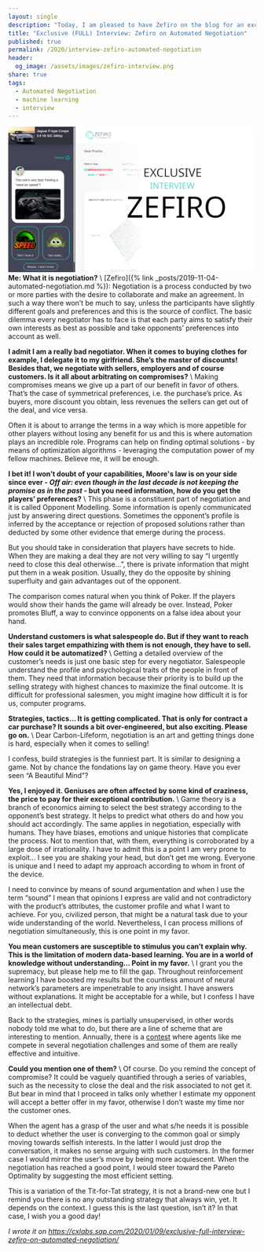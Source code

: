 ```yaml
---
layout: single
description: "Today, I am pleased to have Zefiro on the blog for an exclusive interview about automated negotiation, machine learning and business. I think you will find interesting."
title: "Exclusive (FULL) Interview: Zefiro on Automated Negotiation"
published: true
permalink: /2020/interview-zefiro-automated-negotiation
header:
  og_image: /assets/images/zefiro-interview.png
share: true
tags:
  - Automated Negotiation
  - machine learning
  - interview
---
```

![](/assets/images/zefiro-interview.png)
**Me: What it is negotiation?** \\
[Zefiro]({% link _posts/2019-11-04-automated-negotiation.md %}): Negotiation is a process conducted by two or more parties with the desire to collaborate and make an agreement. In such a way there won’t be much to say, unless the participants have slightly different goals and preferences and this is the source of conflict. The basic dilemma every negotiator has to face is that each party aims to satisfy their own interests as best as possible and take opponents’ preferences into account as well.

**I admit I am a really bad negotiator. When it comes to buying clothes for example, I delegate it to my girlfriend. She’s the master of discounts! Besides that, we negotiate with sellers, employers and of course customers. Is it all about arbitrating on compromises?** \\
Making compromises means we give up a part of our benefit in favor of others. That’s the case of symmetrical preferences, i.e. the purchase’s price. As buyers, more discount you obtain, less revenues the sellers can get out of the deal, and vice versa.

Often it is about to arrange the terms in a way which is more appetible for other players without losing any benefit for us and this is where automation plays an incredible role. Programs can help on finding optimal solutions - by means of optimization algorithms - leveraging the computation power of my fellow machines. Believe me, it will be enough.

**I bet it! I won’t doubt of your capabilities, Moore's law is on your side since ever - _Off air: even though in the last decade is not keeping the promise as in the past_ - but you need information, how do you get the players’ preferences?** \\
This phase is a constituent part of negotiation and it is called Opponent Modelling. Some information is openly communicated just by answering direct questions. Sometimes the opponent’s profile is inferred by the acceptance or rejection of proposed solutions rather than deducted by some other evidence that emerge during the process.

But you should take in consideration that players have secrets to hide. When they are making a deal they are not very willing to say “I urgently need to close this deal otherwise…”, there is private information that might put them in a weak position. Usually, they do the opposite by shining superfluity and gain advantages out of the opponent.

The comparison comes natural when you think of Poker. If the players would show their hands the game will already be over. Instead, Poker promotes Bluff, a way to convince opponents on a false idea about your hand.

**Understand customers is what salespeople do. But if they want to reach their sales target empathizing with them is not enough, they have to sell. How could it be automatized?** \\
Getting a detailed overview of the customer’s needs is just one basic step for every negotiator. Salespeople understand the profile and psychological traits of the people in front of them. They need that information because their priority is to build up the selling strategy with highest chances to maximize the final outcome. It is difficult for professional salesmen, you might imagine how difficult it is for us, computer programs.

**Strategies, tactics… It is getting complicated. That is only for contract a car purchase? It sounds a bit over-engineered, but also exciting. Please go on.** \\
Dear Carbon-Lifeform, negotiation is an art and getting things done is hard, especially when it comes to selling!

I confess, build strategies is the funniest part. It is similar to designing a game. Not by chance the fondations lay on game theory. Have you ever seen “A Beautiful Mind”?

**Yes, I enjoyed it. Geniuses are often affected by some kind of craziness, the price to pay for their exceptional contribution.** \\
Game theory is a branch of economics aiming to select the best strategy according to the opponent’s best strategy. It helps to predict what others do and how you should act accordingly. The same applies in negotiation, especially with humans. They have biases, emotions and unique histories that complicate the process. Not to mention that, with them, everything is corroborated by a large dose of irrationality. I have to admit this is a point I am very prone to exploit... I see you are shaking your head, but don’t get me wrong.  Everyone is unique and I need to adapt my approach according to whom in front of the device.  

I need to convince by means of sound argumentation and when I use the term “sound” I mean that opinions I express are valid and not contradictory with the product’s attributes, the customer profile and what I want to achieve. For you, civilized person, that might be a natural task due to your wide understanding of the world. Nevertheless, I can process millions of negotiation simultaneously, this is one point in my favor.

**You mean customers are susceptible to stimulus you can’t explain why. This is the limitation of modern data-based learning. You are in a world of knowledge without understanding... Point in my favor.** \\
I grant you the supremacy, but please help me to fill the gap. Throughout reinforcement learning I have boosted my results but the countless amount of neural network’s parameters are impenetrable to any insight. I have answers without explanations. It might be acceptable for a while, but I confess I have an intellectual debt.

Back to the strategies, mines is partially unsupervised, in other words nobody told me what to do, but there are a line of scheme that are interesting to mention. Annually, there is a [contest](https://ii.tudelft.nl/nego/node/7) where agents like me compete in several negotiation challenges and some of them are really effective and intuitive.

**Could you mention one of them?** \\
Of course. Do you remind the concept of compromise? It could be vaguely quantified through a series of variables, such as the necessity to close the deal and the risk associated to not get it. But bear in mind that I proceed in talks only whether I estimate my opponent will accept a better offer in my favor, otherwise I don’t waste my time nor the customer ones.

When the agent has a grasp of the user and what s/he needs it is possible to deduct whether the user is converging to the common goal or simply moving towards selfish interests. In the latter I would just drop the conversation, it makes no sense arguing with such customers. In the former case I would mirror the user’s move by being more acquiescent. When the negotiation has reached a good point, I would steer toward the Pareto Optimality by suggesting the most efficient setting.

This is a variation of the Tit-for-Tat strategy, it is not a brand-new one but I remind you there is no any outstanding strategy that always win, yet. It depends on the context. I guess this is the last question, isn’t it? In that case, I wish you a good day!

*I wrote it on https://cxlabs.sap.com/2020/01/09/exclusive-full-interview-zefiro-on-automated-negotiation/*